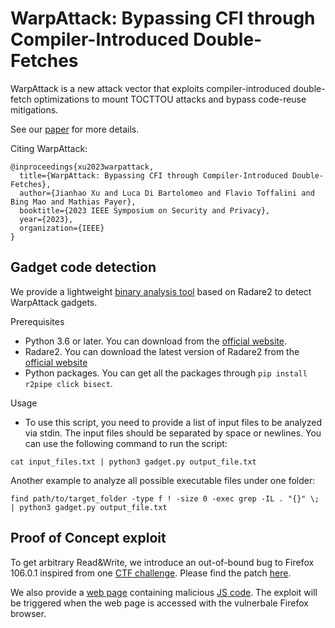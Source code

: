 # WarpAttack: Bypassing CFI through Compiler-Introduced Double-Fetches
WarpAttack is a new attack vector that exploits compiler-introduced double-fetch
optimizations to mount TOCTTOU attacks and bypass code-reuse mitigations. 

See our [paper](http://hexhive.epfl.ch/publications/files/23Oakland3.pdf) for more details.

Citing WarpAttack:
```
@inproceedings{xu2023warpattack,
  title={WarpAttack: Bypassing CFI through Compiler-Introduced Double-Fetches},
  author={Jianhao Xu and Luca Di Bartolomeo and Flavio Toffalini and Bing Mao and Mathias Payer},
  booktitle={2023 IEEE Symposium on Security and Privacy},
  year={2023},
  organization={IEEE}
}
```
## Gadget code detection
We provide a lightweight [binary analysis tool](./gadget_detection/gadget.py) based on Radare2 to detect WarpAttack gadgets. 

Prerequisites
- Python 3.6 or later. You can download from the [official website](https://www.python.org/downloads/). 
- Radare2. You can download the latest version of Radare2 from the [official website](https://rada.re/n/)
- Python packages. You can get all the packages through `pip install r2pipe click bisect`.

Usage
- To use this script, you need to provide a list of input files to be analyzed via stdin. The input files should be separated by space or newlines. You can use the following command to run the script:
```
cat input_files.txt | python3 gadget.py output_file.txt
```
Another example to analyze all possible executable files under one folder:
```
find path/to/target_folder -type f ! -size 0 -exec grep -IL . "{}" \; | python3 gadget.py output_file.txt
```

## Proof of Concept exploit
To get arbitrary Read&Write, we introduce an out-of-bound bug to Firefox 106.0.1 
inspired from one [CTF challenge](https://devcraft.io/2018/04/27/blazefox-blaze-ctf-2018.html). Please find the patch [here](./poc_exploit/blaze.patch).

We also provide a [web page](./poc_exploit/warpattack1a.html) containing malicious [JS code](./poc_exploit/warpattack1a.js). The exploit will be 
triggered when the web page is accessed with the vulnerbale Firefox browser.
